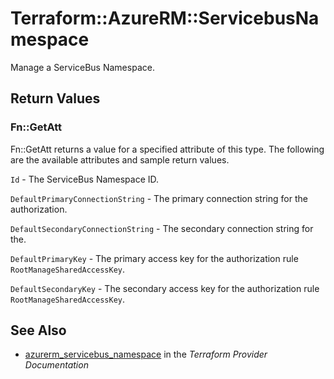 # Terraform::AzureRM::ServicebusNamespace

Manage a ServiceBus Namespace.

## Return Values

### Fn::GetAtt

Fn::GetAtt returns a value for a specified attribute of this type. The following are the available attributes and sample return values.

`Id` - The ServiceBus Namespace ID.

`DefaultPrimaryConnectionString` - The primary connection string for the authorization.

`DefaultSecondaryConnectionString` - The secondary connection string for the.

`DefaultPrimaryKey` - The primary access key for the authorization rule `RootManageSharedAccessKey`.

`DefaultSecondaryKey` - The secondary access key for the authorization rule `RootManageSharedAccessKey`.

## See Also

* [azurerm_servicebus_namespace](https://www.terraform.io/docs/providers/azurerm/r/servicebus_namespace.html) in the _Terraform Provider Documentation_